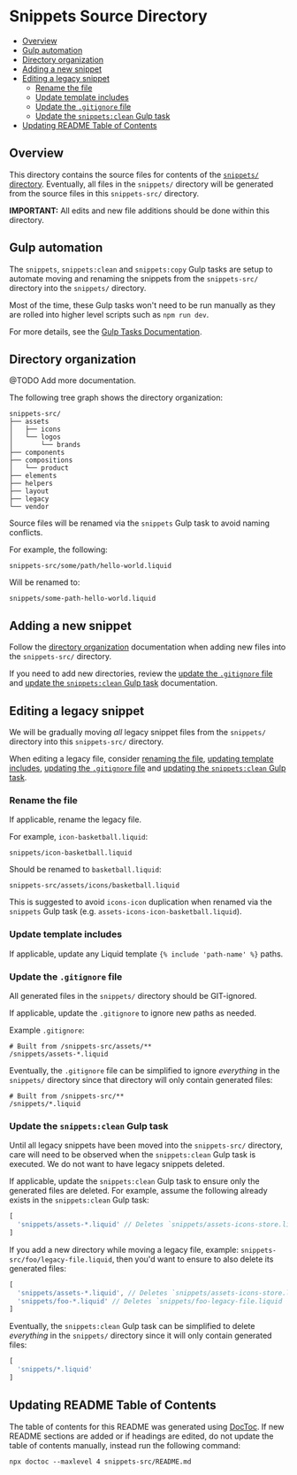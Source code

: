 # Snippets Source Directory

<!-- START doctoc generated TOC please keep comment here to allow auto update -->
<!-- DON'T EDIT THIS SECTION, INSTEAD RE-RUN doctoc TO UPDATE -->


- [Overview](#overview)
- [Gulp automation](#gulp-automation)
- [Directory organization](#directory-organization)
- [Adding a new snippet](#adding-a-new-snippet)
- [Editing a legacy snippet](#editing-a-legacy-snippet)
  - [Rename the file](#rename-the-file)
  - [Update template includes](#update-template-includes)
  - [Update the `.gitignore` file](#update-the-gitignore-file)
  - [Update the `snippets:clean` Gulp task](#update-the-snippetsclean-gulp-task)
- [Updating README Table of Contents](#updating-readme-table-of-contents)

<!-- END doctoc generated TOC please keep comment here to allow auto update -->

## Overview 

This directory contains the source files for contents of the [`snippets/` directory](../snippets). Eventually, all files in the `snippets/` directory will be generated from the source files in this `snippets-src/` directory.

**IMPORTANT:** All edits and new file additions should be done within this directory.

## Gulp automation

The `snippets`, `snippets:clean` and `snippets:copy` Gulp tasks are setup to automate moving and renaming the snippets from the `snippets-src/` directory into the `snippets/` directory.

Most of the time, these Gulp tasks won't need to be run manually as they are rolled into higher level scripts such as `npm run dev`.

For more details, see the [Gulp Tasks Documentation](/README.md#gulp-tasks).

## Directory organization

@TODO Add more documentation.

The following tree graph shows the directory organization:
```
snippets-src/
├── assets
│   ├── icons
│   └── logos
│       └── brands
├── components
├── compositions
│   └── product
├── elements
├── helpers
├── layout
├── legacy
└── vendor
```

Source files will be renamed via the `snippets` Gulp task to avoid naming conflicts. 

For example, the following:
```
snippets-src/some/path/hello-world.liquid
```
Will be renamed to:
```
snippets/some-path-hello-world.liquid
```

## Adding a new snippet

Follow the [directory organization](#directory-organization) documentation when adding new files into the `snippets-src/` directory.

If you need to add new directories, review the [update the `.gitignore` file](#update-the-gitignore-file) and [update the `snippets:clean` Gulp task](#update-the-snippetsclean-gulp-task) documentation.

## Editing a legacy snippet

We will be gradually moving _all_ legacy snippet files from the `snippets/` directory into this `snippets-src/` directory. 

When editing a legacy file, consider [renaming the file](#rename-the-file), [updating template includes](#update-template-includes), [updating the `.gitignore` file](#update-the-gitignore-file) and [updating the `snippets:clean` Gulp task](#update-the-snippetsclean-gulp-task).

### Rename the file

If applicable, rename the legacy file.

For example, `icon-basketball.liquid`:
```
snippets/icon-basketball.liquid
```
Should be renamed to `basketball.liquid`:
```
snippets-src/assets/icons/basketball.liquid
```

This is suggested to avoid `icons-icon` duplication when renamed via the `snippets` Gulp task (e.g. `assets-icons-icon-basketball.liquid`).

### Update template includes

If applicable, update any Liquid template `{% include 'path-name' %}` paths.

### Update the `.gitignore` file

All generated files in the `snippets/` directory should be GIT-ignored.

If applicable, update the `.gitignore` to ignore new paths as needed.

Example `.gitignore`:
```
# Built from /snippets-src/assets/**
/snippets/assets-*.liquid
```

Eventually, the `.gitignore` file can be simplified to ignore _everything_ in the `snippets/` directory since that directory will only contain generated files:
```
# Built from /snippets-src/**
/snippets/*.liquid
```

### Update the `snippets:clean` Gulp task

Until all legacy snippets have been moved into the `snippets-src/` directory, care will need to be observed when the `snippets:clean` Gulp task is executed. We do not want to have legacy snippets deleted.

If applicable, update the `snippets:clean` Gulp task to ensure only the generated files are deleted. For example, assume the following already exists in the `snippets:clean` Gulp task:
```js
[
  'snippets/assets-*.liquid' // Deletes `snippets/assets-icons-store.liquid
]
```
If you add a new directory while moving a legacy file, example: `snippets-src/foo/legacy-file.liquid`, then you'd want to ensure to also delete its generated files: 
```js
[
  'snippets/assets-*.liquid', // Deletes `snippets/assets-icons-store.liquid
  'snippets/foo-*.liquid' // Deletes `snippets/foo-legacy-file.liquid
]
```

Eventually, the `snippets:clean` Gulp task can be simplified to delete _everything_ in the `snippets/` directory since it will only contain generated files:
```js
[
  'snippets/*.liquid'
]
```

## Updating README Table of Contents

The table of contents for this README was generated using [DocToc](https://github.com/thlorenz/doctoc). If new README sections are added or if headings are edited, do not update the table of contents manually, instead run the following command:

```
npx doctoc --maxlevel 4 snippets-src/README.md
```
